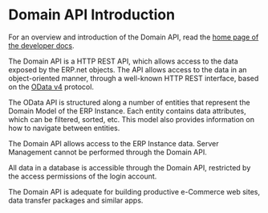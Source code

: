 # Domain API Introduction

For an overview and introduction of the Domain API, read the [home page of the developer docs](https://erpnetdocs.github.io/dev/#the-domain-api).

The Domain API is a HTTP REST API, which allows access to the data exposed by the ERP.net objects. 
The API allows access to the data in an object-oriented manner, through a well-known HTTP REST interface, based on the [OData v4](https://www.odata.org/) protocol.

The OData API is structured along a number of entities that represent the Domain Model of the ERP Instance. 
Each entity contains data attributes, which can be filtered, sorted, etc.
This model also provides information on how to navigate between entities.

The Domain API allows access to the ERP Instance data. 
Server Management cannot be performed through the Domain API.

All data in a database is accessible through the Domain API, restricted by the access permissions of the login account.

The Domain API is adequate for building productive e-Commerce web sites, data transfer packages and similar apps.

